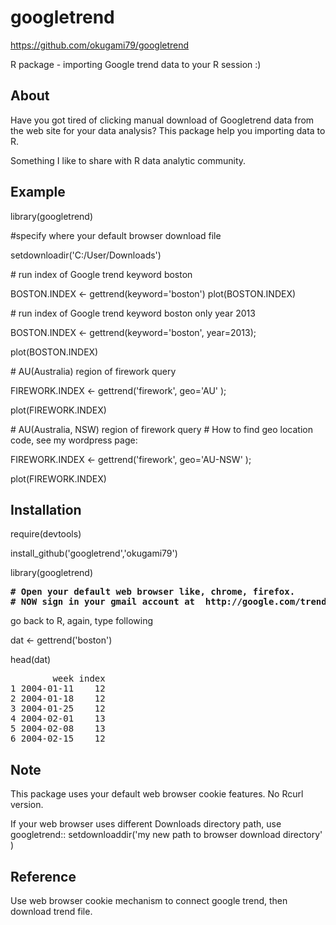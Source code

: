 googletrend
===========
https://github.com/okugami79/googletrend
 

R package - importing Google trend data to your R session :)   

About
----
Have you got tired of clicking manual download of Googletrend data from the web site for your data analysis? This package help you importing data to R. 

Something I like to share with R data analytic community.   
  
Example 
----
library(googletrend)

\#specify where your default browser download file 

setdownloadir('C:/User/Downloads')

\# run index of Google trend keyword boston

BOSTON.INDEX <- gettrend(keyword='boston')
plot(BOSTON.INDEX)


\# run index of Google trend keyword boston only year 2013

BOSTON.INDEX <- gettrend(keyword='boston', year=2013);

plot(BOSTON.INDEX)


\# AU(Australia) region of firework query 

FIREWORK.INDEX <- gettrend('firework', geo='AU' );

plot(FIREWORK.INDEX)

\# AU(Australia, NSW) region of firework query 
\# How to find geo location code, see my wordpress page: 

FIREWORK.INDEX <- gettrend('firework', geo='AU-NSW' );

plot(FIREWORK.INDEX)


Installation 
----
require(devtools) 

install_github('googletrend','okugami79')

library(googletrend)

<pre>
<b># Open your default web browser like, chrome, firefox. 
# NOW sign in your gmail account at  http://google.com/trends </b> 
</pre>
go back to R, again, type following 


dat <- gettrend('boston')

head(dat)

<pre>
        week index
1 2004-01-11    12
2 2004-01-18    12
3 2004-01-25    12
4 2004-02-01    13
5 2004-02-08    13
6 2004-02-15    12
</pre> 


Note 
----

This package uses your default web browser cookie features. No Rcurl version.  

If your web browser uses different Downloads directory path, use googletrend:: 
setdownloaddir('my new path to browser download directory' )

Reference
-----
Use web browser cookie mechanism to connect google trend, then download trend file. 

